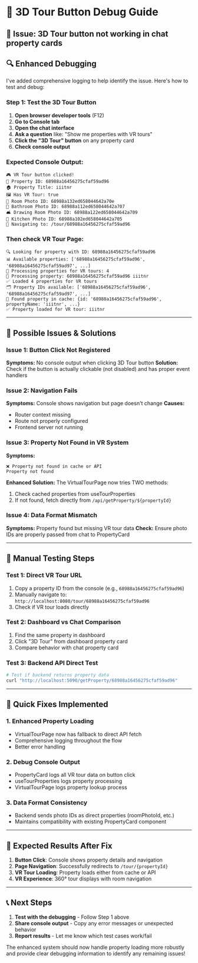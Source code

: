 # 🔧 3D Tour Button Debug Guide

## 🎯 **Issue**: 3D Tour button not working in chat property cards

## 🔍 **Enhanced Debugging**

I've added comprehensive logging to help identify the issue. Here's how to test and debug:

### **Step 1: Test the 3D Tour Button**

1. **Open browser developer tools** (F12)
2. **Go to Console tab**
3. **Open the chat interface** 
4. **Ask a question** like: "Show me properties with VR tours"
5. **Click the "3D Tour" button** on any property card
6. **Check console output**

### **Expected Console Output:**

```
🎮 VR Tour button clicked!
📄 Property ID: 68988a16456275cfaf59ad96
🏠 Property Title: iiitnr
🖼️ Has VR Tour: true
📸 Room Photo ID: 68988a132ed658044642a70e
🚿 Bathroom Photo ID: 68988a112ed658044642a707
🛋️ Drawing Room Photo ID: 68988a122ed658044642a709
🍳 Kitchen Photo ID: 68988a102ed658044642a705
🚀 Navigating to: /tour/68988a16456275cfaf59ad96
```

### **Then check VR Tour Page:**

```
🔍 Looking for property with ID: 68988a16456275cfaf59ad96
📊 Available properties: ['68988a16456275cfaf59ad96', '68988a16456275cfaf59ad97', ...]
🔄 Processing properties for VR tours: 4
📝 Processing property: 68988a16456275cfaf59ad96 iiitnr
✅ Loaded 4 properties for VR tours
🗂️ Property IDs available: ['68988a16456275cfaf59ad96', '68988a16456275cfaf59ad97', ...]
🎯 Found property in cache: {id: '68988a16456275cfaf59ad96', propertyName: 'iiitnr', ...}
✅ Property loaded for VR tour: iiitnr
```

---

## 🐛 **Possible Issues & Solutions**

### **Issue 1: Button Click Not Registered**
**Symptoms:** No console output when clicking 3D Tour button
**Solution:** Check if the button is actually clickable (not disabled) and has proper event handlers

### **Issue 2: Navigation Fails**
**Symptoms:** Console shows navigation but page doesn't change
**Causes:**
- Router context missing
- Route not properly configured
- Frontend server not running

### **Issue 3: Property Not Found in VR System**
**Symptoms:** 
```
❌ Property not found in cache or API
Property not found
```
**Enhanced Solution:** The VirtualTourPage now tries TWO methods:
1. Check cached properties from useTourProperties
2. If not found, fetch directly from `/api/getProperty/${propertyId}`

### **Issue 4: Data Format Mismatch**
**Symptoms:** Property found but missing VR tour data
**Check:** Ensure photo IDs are properly passed from chat to PropertyCard

---

## 🧪 **Manual Testing Steps**

### **Test 1: Direct VR Tour URL**
1. Copy a property ID from the console (e.g., `68988a16456275cfaf59ad96`)
2. Manually navigate to: `http://localhost:8080/tour/68988a16456275cfaf59ad96`
3. Check if VR tour loads directly

### **Test 2: Dashboard vs Chat Comparison**
1. Find the same property in dashboard
2. Click "3D Tour" from dashboard property card
3. Compare behavior with chat property card

### **Test 3: Backend API Direct Test**
```bash
# Test if backend returns property data
curl "http://localhost:5090/getProperty/68988a16456275cfaf59ad96"
```

---

## 🔧 **Quick Fixes Implemented**

### **1. Enhanced Property Loading**
- VirtualTourPage now has fallback to direct API fetch
- Comprehensive logging throughout the flow
- Better error handling

### **2. Debug Console Output**
- PropertyCard logs all VR tour data on button click
- useTourProperties logs property processing
- VirtualTourPage logs property lookup process

### **3. Data Format Consistency**
- Backend sends photo IDs as direct properties (roomPhotoId, etc.)
- Maintains compatibility with existing PropertyCard component

---

## 🎯 **Expected Results After Fix**

1. **Button Click**: Console shows property details and navigation
2. **Page Navigation**: Successfully redirects to `/tour/{propertyId}`
3. **VR Tour Loading**: Property loads either from cache or API
4. **VR Experience**: 360° tour displays with room navigation

---

## 📞 **Next Steps**

1. **Test with the debugging** - Follow Step 1 above
2. **Share console output** - Copy any error messages or unexpected behavior
3. **Report results** - Let me know which test cases work/fail

The enhanced system should now handle property loading more robustly and provide clear debugging information to identify any remaining issues!
